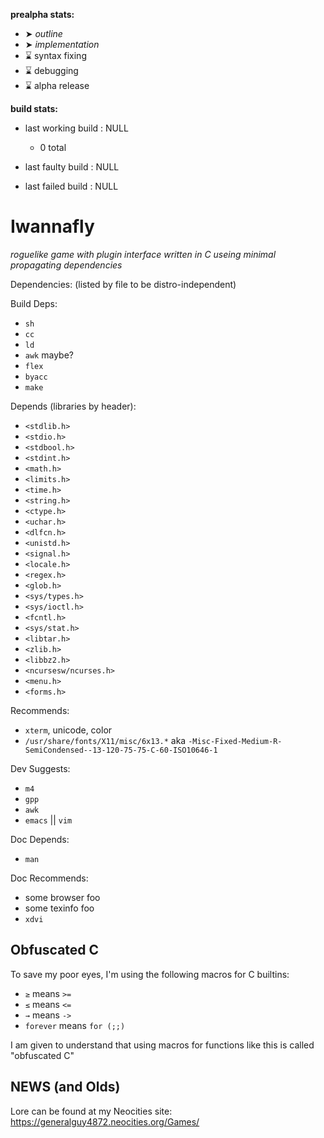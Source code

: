 **prealpha stats:**
- ➤ *outline*
- ➤ *implementation*
- ⌛ syntax fixing
- ⌛ debugging
- ⌛ alpha release

**build stats:**
- last working build : NULL
	- 0 total

- last faulty build : NULL
- last failed build : NULL

Iwannafly
=========
*roguelike game with plugin interface written in C useing minimal propagating dependencies*

Dependencies:
(listed by file to be distro-independent)

Build Deps:
- <CODE>sh</CODE>
- <CODE>cc</CODE>
- <CODE>ld</CODE>
- <CODE>awk</CODE> maybe?
- <CODE>flex</CODE>
- <CODE>byacc</CODE>
- <CODE>make</CODE>

Depends (libraries by header):
- <CODE>\<stdlib.h\></CODE>
- <CODE>\<stdio.h\></CODE>
- <CODE>\<stdbool.h\></CODE>
- <CODE>\<stdint.h\></CODE>
- <CODE>\<math.h\></CODE>
- <CODE>\<limits.h\></CODE>
- <CODE>\<time.h\></CODE>
- <CODE>\<string.h\></CODE>
- <CODE>\<ctype.h\></CODE>
- <CODE>\<uchar.h\></CODE>
- <CODE>\<dlfcn.h\></CODE>
- <CODE>\<unistd.h\></CODE>
- <CODE>\<signal.h\></CODE>
- <CODE>\<locale.h\></CODE>
- <CODE>\<regex.h\></CODE>
- <CODE>\<glob.h\></CODE>
- <CODE>\<sys/types.h\></CODE>
- <CODE>\<sys/ioctl.h\></CODE>
- <CODE>\<fcntl.h\></CODE>
- <CODE>\<sys/stat.h\></CODE>
- <CODE>\<libtar.h\></CODE>
- <CODE>\<zlib.h\></CODE>
- <CODE>\<libbz2.h\></CODE>
- <CODE>\<ncursesw/ncurses.h\></CODE>
- <CODE>\<menu.h\></CODE>
- <CODE>\<forms.h\></CODE>

Recommends:
- <CODE>xterm</CODE>, unicode, color
- <CODE>/usr/share/fonts/X11/misc/6x13.*</CODE>
	aka <CODE>-Misc-Fixed-Medium-R-SemiCondensed--13-120-75-75-C-60-ISO10646-1</CODE>

Dev Suggests:
- <CODE>m4</CODE>
- <CODE>gpp</CODE>
- <CODE>awk</CODE>
- <CODE>emacs</CODE> || <CODE>vim</CODE>

Doc Depends:
- <CODE>man</CODE>

Doc Recommends:
- some browser foo
- some texinfo foo
- <CODE>xdvi</CODE>

Obfuscated C
------------

To save my poor eyes, I'm using the following macros for C builtins:

- <CODE>≥</CODE> means <CODE>\>=</CODE>
- <CODE>≤</CODE> means <CODE>\<=</CODE>
- <CODE>→</CODE> means <CODE>-\></CODE>
- <CODE>forever</CODE> means <CODE>for (;;)</CODE>

I am given to understand that using macros for functions like this
is called "obfuscated C"

NEWS (and Olds)
---------------

Lore can be found at my Neocities site: https://generalguy4872.neocities.org/Games/
